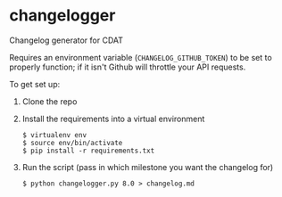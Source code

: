# changelogger
Changelog generator for CDAT

Requires an environment variable (`CHANGELOG_GITHUB_TOKEN`) to be set to properly function; if it isn't Github will throttle your API requests.

To get set up:

1. Clone the repo
2. Install the requirements into a virtual environment

    ```
    $ virtualenv env
    $ source env/bin/activate
    $ pip install -r requirements.txt
    ```
3. Run the script (pass in which milestone you want the changelog for)
    ```
    $ python changelogger.py 8.0 > changelog.md
    ```
